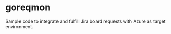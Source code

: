 # goreqmon

Sample code to integrate and fulfill Jira board requests with Azure as target environment.